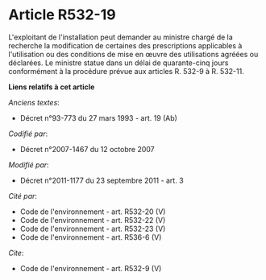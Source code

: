 # Article R532-19

L'exploitant de l'installation peut demander au ministre chargé de la recherche la modification de certaines des
prescriptions applicables à l'utilisation ou des conditions de mise en œuvre des utilisations agréées ou déclarées. Le
ministre statue dans un délai de quarante-cinq jours conformément à la procédure prévue aux articles R. 532-9 à R. 532-11.

**Liens relatifs à cet article**

_Anciens textes_:

  - Décret n°93-773 du 27 mars 1993 - art. 19 (Ab)

_Codifié par_:

  - Décret n°2007-1467 du 12 octobre 2007

_Modifié par_:

  - Décret n°2011-1177 du 23 septembre 2011 - art. 3

_Cité par_:

  - Code de l'environnement - art. R532-20 (V)
  - Code de l'environnement - art. R532-22 (V)
  - Code de l'environnement - art. R532-23 (V)
  - Code de l'environnement - art. R536-6 (V)

_Cite_:

  - Code de l'environnement - art. R532-9 (V)
